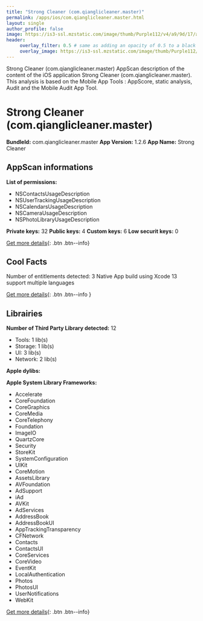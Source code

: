 ```yaml
---
title: "Strong Cleaner (com.qianglicleaner.master)"
permalink: /apps/ios/com.qianglicleaner.master.html
layout: single
author_profile: false
image: https://is3-ssl.mzstatic.com/image/thumb/Purple112/v4/a9/9d/17/a99d176d-d34f-dc02-8830-e4471eb5dfcf/AppIcon-0-0-1x_U007emarketing-0-0-0-7-0-0-sRGB-0-0-0-GLES2_U002c0-512MB-85-220-0-0.png/512x512bb.jpg
header: 
     overlay_filter: 0.5 # same as adding an opacity of 0.5 to a black background
     overlay_image: https://is3-ssl.mzstatic.com/image/thumb/Purple112/v4/a9/9d/17/a99d176d-d34f-dc02-8830-e4471eb5dfcf/AppIcon-0-0-1x_U007emarketing-0-0-0-7-0-0-sRGB-0-0-0-GLES2_U002c0-512MB-85-220-0-0.png/512x512bb.jpg
---
```

Strong Cleaner (com.qianglicleaner.master) AppScan description of the content of the iOS application Strong Cleaner (com.qianglicleaner.master). This analysis is based on the Mobile App Tools : AppScore, static analysis, Audit and the Mobile Audit App Tool.

# Strong Cleaner (com.qianglicleaner.master)

**BundleId:** com.qianglicleaner.master
**App Version:** 1.2.6
**App Name:** Strong Cleaner


## AppScan informations 

**List of permissions:** 
- NSContactsUsageDescription
- NSUserTrackingUsageDescription
- NSCalendarsUsageDescription
- NSCameraUsageDescription
- NSPhotoLibraryUsageDescription
  
  
**Private keys:** 32
**Public keys:** 4
**Custom keys:** 6
**Low securit keys:** 0
  
[Get more details](/pricing.html){: .btn .btn--info}

## Cool Facts

Number of entitlements detected: 3
Native App
build using Xcode 13
support multiple languages
  
[Get more details](/pricing.html){: .btn .btn--info }

## Librairies 
**Number of Third Party Library detected:** 12
- Tools: 1 lib(s)
- Storage: 1 lib(s)
- UI: 3 lib(s)
- Network: 2 lib(s)


**Apple dylibs:**


**Apple System Library Frameworks:**
- Accelerate
- CoreFoundation
- CoreGraphics
- CoreMedia
- CoreTelephony
- Foundation
- ImageIO
- QuartzCore
- Security
- StoreKit
- SystemConfiguration
- UIKit
- CoreMotion
- AssetsLibrary
- AVFoundation
- AdSupport
- iAd
- AVKit
- AdServices
- AddressBook
- AddressBookUI
- AppTrackingTransparency
- CFNetwork
- Contacts
- ContactsUI
- CoreServices
- CoreVideo
- EventKit
- LocalAuthentication
- Photos
- PhotosUI
- UserNotifications
- WebKit


  
[Get more details](/pricing.html){: .btn .btn--info}

